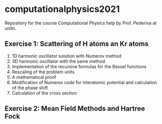 # computationalphysics2021
Repository for the course Computational Physics help by Prof. Pederiva at unitn.

## Exercise 1: Scattering of H atoms an Kr atoms

1. 1D harmonic oscillator solution with Numerov method
2. 3D harmonic oscillator with the same method
3. Implementation of the recursive formulas for the Bessel functions
4. Rescaling of the problem units
5. A mathematical proof
6.  Modification of Numerov code for interatomic potential and calculation of the phase shift
7.  Calculation of the cross section

## Exercise 2: Mean Field Methods and Hartree Fock
